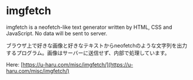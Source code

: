 # imgfetch

imgfetch is a neofetch-like text generator written by HTML, CSS and JavaScript. No data will be sent to server.

ブラウザ上で好きな画像と好きなテキストからneofetchのような文字列を出力するプログラム。画像はサーバーに送信せず、内部で処理しています。

Here: [https://u-haru.com/misc/imgfetch/](https://u-haru.com/misc/imgfetch/)
